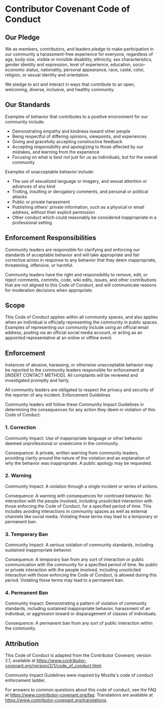 # Contributor Covenant Code of Conduct

## Our Pledge

We as members, contributors, and leaders pledge to make participation in our community a harassment-free experience for
everyone, regardless of age, body size, visible or invisible disability, ethnicity, sex characteristics, gender identity
and expression, level of experience, education, socio-economic status, nationality, personal appearance, race, caste,
color, religion, or sexual identity and orientation.

We pledge to act and interact in ways that contribute to an open, welcoming, diverse, inclusive, and healthy community.

## Our Standards

Examples of behavior that contributes to a positive environment for our community include:

- Demonstrating empathy and kindness toward other people
- Being respectful of differing opinions, viewpoints, and experiences
- Giving and gracefully accepting constructive feedback
- Accepting responsibility and apologizing to those affected by our mistakes, and learning from the experience
- Focusing on what is best not just for us as individuals, but for the overall community

Examples of unacceptable behavior include:

- The use of sexualized language or imagery, and sexual attention or advances of any kind
- Trolling, insulting or derogatory comments, and personal or political attacks
- Public or private harassment
- Publishing others' private information, such as a physical or email address, without their explicit permission
- Other conduct which could reasonably be considered inappropriate in a professional setting

## Enforcement Responsibilities

Community leaders are responsible for clarifying and enforcing our standards of acceptable behavior and will take
appropriate and fair corrective action in response to any behavior that they deem inappropriate, threatening, offensive,
or harmful.

Community leaders have the right and responsibility to remove, edit, or reject comments, commits, code, wiki edits,
issues, and other contributions that are not aligned to this Code of Conduct, and will communicate reasons for
moderation decisions when appropriate.

## Scope

This Code of Conduct applies within all community spaces, and also applies when an individual is officially representing
the community in public spaces. Examples of representing our community include using an official email address, posting
via an official social media account, or acting as an appointed representative at an online or offline event.

## Enforcement

Instances of abusive, harassing, or otherwise unacceptable behavior may be reported to the community leaders responsible
for enforcement at [INSERT CONTACT METHOD]. All complaints will be reviewed and investigated promptly and fairly.

All community leaders are obligated to respect the privacy and security of the reporter of any incident.
Enforcement Guidelines

Community leaders will follow these Community Impact Guidelines in determining the consequences for any action they deem
in violation of this Code of Conduct:

### 1. Correction

Community Impact: Use of inappropriate language or other behavior deemed unprofessional or unwelcome in the community.

Consequence: A private, written warning from community leaders, providing clarity around the nature of the violation and
an explanation of why the behavior was inappropriate. A public apology may be requested.

### 2. Warning

Community Impact: A violation through a single incident or series of actions.

Consequence: A warning with consequences for continued behavior. No interaction with the people involved, including
unsolicited interaction with those enforcing the Code of Conduct, for a specified period of time. This includes avoiding
interactions in community spaces as well as external channels like social media. Violating these terms may lead to a
temporary or permanent ban.

### 3. Temporary Ban

Community Impact: A serious violation of community standards, including sustained inappropriate behavior.

Consequence: A temporary ban from any sort of interaction or public communication with the community for a specified
period of time. No public or private interaction with the people involved, including unsolicited interaction with those
enforcing the Code of Conduct, is allowed during this period. Violating these terms may lead to a permanent ban.

### 4. Permanent Ban

Community Impact: Demonstrating a pattern of violation of community standards, including sustained inappropriate
behavior, harassment of an individual, or aggression toward or disparagement of classes of individuals.

Consequence: A permanent ban from any sort of public interaction within the community.

## Attribution

This Code of Conduct is adapted from the Contributor Covenant, version 2.1, available at
<https://www.contributor-covenant.org/version/2/1/code_of_conduct.html>.

Community Impact Guidelines were inspired by Mozilla's code of conduct enforcement ladder.

For answers to common questions about this code of conduct, see the FAQ at <https://www.contributor-covenant.org/faq>.
Translations are available at <https://www.contributor-covenant.org/translations>.
